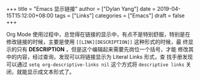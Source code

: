 +++title = "Emacs 显示链接"author = ["Dylan Yang"]date = 2019-04-15T15:12:00+08:00tags = ["Links"]categories = ["Emacs"]draft = false+++Org Mode 使用过程中，总觉得在链接的显示中，有点不是特别舒服，特别是在修改链接的时候，主要是使用 `[[LINK][DESCRIPTION]]` 这种形式的时候，最终显示的只有 **DESCRIPTION** ，但是这个编辑起来需要先岗位一个括号，才能修改其中的内容，经过查询，发现可以将链接显示为 Literal Links 形式，查找手册发现可以通过 `setq org-descriptive-links nil` 这个方式将`descriptive links` 关闭，就能显示成文本形式了。
